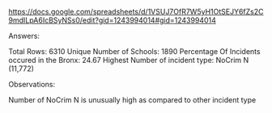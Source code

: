 https://docs.google.com/spreadsheets/d/1VSUJ7OfR7W5yH1OtSEJY6fZs2C9mdILpA6IcBSyNSs0/edit?gid=1243994014#gid=1243994014

Answers:

Total Rows: 6310
Unique Number of Schools: 1890
Percentage Of Incidents occured in the Bronx: 24.67
Highest Number of incident type: NoCrim N (11,772)

Observations:

Number of NoCrim N is unusually high as compared to other incident type

     
